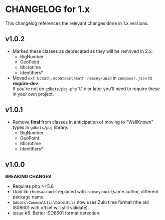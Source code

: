 # CHANGELOG for 1.x
This changelog references the relevant changes done in 1.x versions.


## v1.0.2
* Marked these classes as deprecated as they will be removed in 2.x.
  * BigNumber
  * GeoPoint
  * Microtime
  * Identifiers\*
* Moved `ext-bcmath`, `moontoast/math`, `ramsey/uuid` in `composer.json` to __require-dev__.  
  If you're not on `gdbots/pbj-php` 1.1.x or later you'll need to require these in your own project.


## v1.0.1
* Remove __final__ from classes in anticipation of moving to "WellKnown" types in `gdbots/pbj` library.
  * BigNumber
  * GeoPoint
  * Microtime
  * Identifiers\*


## v1.0.0
__BREAKING CHANGES__

* Requires php >=5.6.
* Uuid lib `rhumsaa/uuid` replaced with `ramsey/uuid`,same author, different package name.
* `Gdbots\Common\Util\DateUtils` now uses Zulu time format (the old IS08601 with offset will still validate).
* issue #5: Better ISO8601 format detection.
